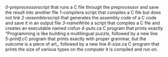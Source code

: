 *0-preprocessor*script that runs a C file through the preprocessor and save the result into another file
*1-compiler*a script that compiles a C file but does not link
*2-assembler*script that generates the assembly code of a C code and save it in an output file
*3-name*Write a script that compiles a C file and creates an executable named cisfun
*4-puts.c*a C program that prints exactly "Programming is like building a multilingual puzzle, followed by a new line
*5-printf.c*C program that prints exactly with proper grammar, but the outcome is a piece of art,, followed by a new line
*6-size.c*a C program that prints the size of various types on the computer it is compiled and run on.